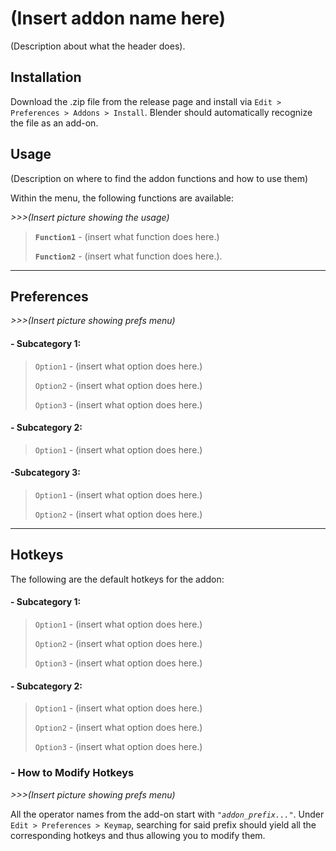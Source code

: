 # (Insert addon name here)

(Description about what the header does).

## Installation

Download the .zip file from the release page and install via `Edit > Preferences > Addons > Install`. Blender should automatically recognize the file as an add-on.

## Usage

(Description on where to find the addon functions and how to use them)

Within the menu, the following functions are available:

*>>>(Insert picture showing the usage)*

> **`Function1`** - (insert what function does here.)
> 
> **`Function2`** - (insert what function does here.).

---

## Preferences

*>>>(Insert picture showing prefs menu)*

#### - Subcategory 1:

> `Option1` - (insert what option does here.)
> 
> `Option2` - (insert what option does here.)
> 
> `Option3` - (insert what option does here.)

#### - Subcategory 2:

> `Option1` - (insert what option does here.)

#### -Subcategory 3:

> `Option1` - (insert what option does here.)
> 
> `Option2` - (insert what option does here.)

---

## Hotkeys

The following are the default hotkeys for the addon:

#### - Subcategory 1:

> `Option1` - (insert what option does here.)
> 
> `Option2` - (insert what option does here.)
> 
> `Option3` - (insert what option does here.)

#### - Subcategory 2:

> `Option1` - (insert what option does here.)
> 
> `Option2` - (insert what option does here.)
> 
> `Option3` - (insert what option does here.)

### - How to Modify Hotkeys

*>>>(Insert picture showing prefs menu)*

All the operator names from the add-on start with *`"addon_prefix..."`*. 
Under `Edit > Preferences > Keymap`, searching for said prefix should yield all the corresponding hotkeys and thus allowing you to modify them.
